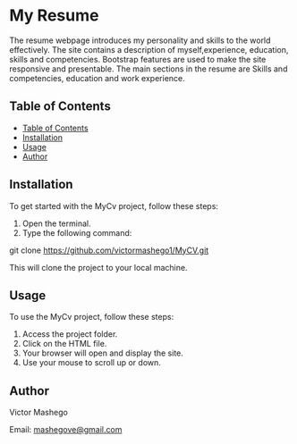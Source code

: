 
# My Resume

The resume webpage introduces my personality and skills to the world effectively. The site contains a description of myself,experience,
education, skills and competencies. Bootstrap features are used to make the site responsive and presentable.
The  main sections in the resume are Skills and competencies,  education and work experience.

## Table of Contents <a name="Table-of-Contents"></a>

- [Table of Contents](#Table-of-Contents)
- [Installation](#Installation)
- [Usage](#Usage)
- [Author](#Author)

## Installation <a name="Installation"></a>

To get started with the MyCv project, follow these steps:

1. Open the terminal.
1. Type the following command:

git clone https://github.com/victormashego1/MyCV.git

This will clone the project to your local machine.

## Usage <a name="Usage"></a>

To use the MyCv project, follow these steps:

1. Access the project folder.
1. Click on the HTML file.
1. Your browser will open and display the site.
1. Use your mouse to scroll up or down.

## Author <a name="Author"></a>

Victor Mashego

Email: mashegove@gmail.com
